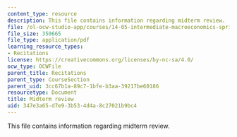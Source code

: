 ```yaml
---
content_type: resource
description: This file contains information regarding midterm review.
file: /ol-ocw-studio-app/courses/14-05-intermediate-macroeconomics-spring-2013/347e3a65d7e93b534d4a8c27021b9bc4_MIT14_05S13_midterm_revi.pdf
file_size: 350665
file_type: application/pdf
learning_resource_types:
- Recitations
license: https://creativecommons.org/licenses/by-nc-sa/4.0/
ocw_type: OCWFile
parent_title: Recitations
parent_type: CourseSection
parent_uid: 3cc67b1a-89c7-1bfe-b3aa-39217be60186
resourcetype: Document
title: Midterm review
uid: 347e3a65-d7e9-3b53-4d4a-8c27021b9bc4
---
```

This file contains information regarding midterm review.